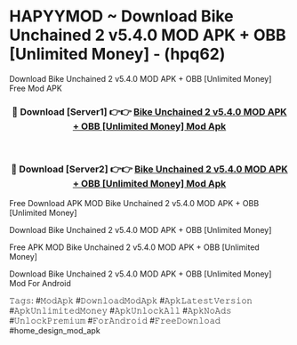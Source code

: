 # HAPYYMOD ~ Download Bike Unchained 2 v5.4.0 MOD APK + OBB [Unlimited Money] - (hpq62)
Download Bike Unchained 2 v5.4.0 MOD APK + OBB [Unlimited Money] Free Mod APK

<div align="center">
<h3>🔴 Download [Server1] 👉👉 <a href="https://apk-comot.site?title=Bike_Unchained_2_v5.4.0_MOD_APK_+_OBB_[Unlimited_Money]">Bike Unchained 2 v5.4.0 MOD APK + OBB [Unlimited Money] Mod Apk</a></h3><br>

<h3>🔴 Download [Server2] 👉👉 <a href="https://apk-comot.site?title=Bike_Unchained_2_v5.4.0_MOD_APK_+_OBB_[Unlimited_Money]">Bike Unchained 2 v5.4.0 MOD APK + OBB [Unlimited Money] Mod Apk</a></h3>
</div>


Free Download APK MOD Bike Unchained 2 v5.4.0 MOD APK + OBB [Unlimited Money]

Download Bike Unchained 2 v5.4.0 MOD APK + OBB [Unlimited Money] 

Free APK MOD Bike Unchained 2 v5.4.0 MOD APK + OBB [Unlimited Money] 

Download Bike Unchained 2 v5.4.0 MOD APK + OBB [Unlimited Money] Mod For Android

𝚃𝚊𝚐𝚜: #𝙼𝚘𝚍𝙰𝚙𝚔 #𝙳𝚘𝚠𝚗𝚕𝚘𝚊𝚍𝙼𝚘𝚍𝙰𝚙𝚔 #𝙰𝚙𝚔𝙻𝚊𝚝𝚎𝚜𝚝𝚅𝚎𝚛𝚜𝚒𝚘𝚗 #𝙰𝚙𝚔𝚄𝚗𝚕𝚒𝚖𝚒𝚝𝚎𝚍𝙼𝚘𝚗𝚎𝚢 #𝙰𝚙𝚔𝚄𝚗𝚕𝚘𝚌𝚔𝙰𝚕𝚕 #𝙰𝚙𝚔𝙽𝚘𝙰𝚍𝚜 #𝚄𝚗𝚕𝚘𝚌𝚔𝙿𝚛𝚎𝚖𝚒𝚞𝚖 #𝙵𝚘𝚛𝙰𝚗𝚍𝚛𝚘𝚒𝚍 #𝙵𝚛𝚎𝚎𝙳𝚘𝚠𝚗𝚕𝚘𝚊𝚍 #home_design_mod_apk